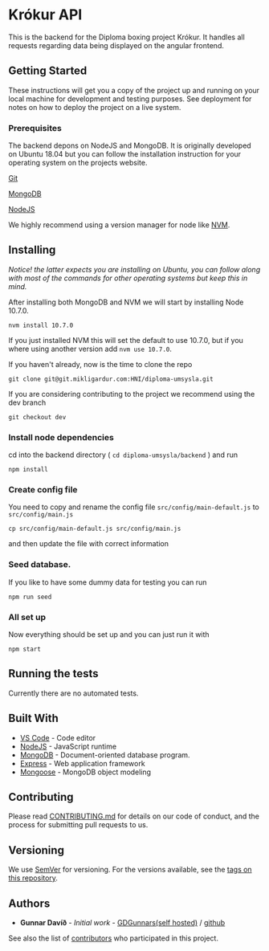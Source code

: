 # Krókur API

This is the backend for the Diploma boxing project Krókur. It handles all requests regarding data being displayed on the angular frontend.

## Getting Started

These instructions will get you a copy of the project up and running on your local machine for development and testing purposes. See deployment for notes on how to deploy the project on a live system.

### Prerequisites

The backend depons on NodeJS and MongoDB. It is originally developed on Ubuntu 18.04 but you can follow the installation instruction for your operating system on the projects website.

[Git](https://git-scm.com/book/en/v2/Getting-Started-Installing-Git)

[MongoDB](https://docs.mongodb.com/manual/installation/)

[NodeJS](https://nodejs.org/en/download/)

We highly recommend using a version manager for node like [NVM](https://github.com/creationix/nvm).

## Installing
*Notice! the latter expects you are installing on Ubuntu, you can follow along with most of the commands for other operating systems but keep this in mind.*

After installing both MongoDB and NVM we will start by installing Node 10.7.0.
```
nvm install 10.7.0
``` 

If you just installed NVM this will set the default to use 10.7.0, but if you where using another version add `nvm use 10.7.0`.


If you haven't already, now is the time to clone the repo
```
git clone git@git.mikligardur.com:HNI/diploma-umsysla.git
```

If you are considering contributing to the project we recommend using the dev branch
```
git checkout dev
```

### Install node dependencies
cd into the backend directory ( `cd diploma-umsysla/backend` ) and run 

```
npm install
```

### Create config file
You need to copy and rename the config file `src/config/main-default.js` to `src/config/main.js` 

```
cp src/config/main-default.js src/config/main.js
```
and then update the file with correct information

### Seed database.
If you like to have some dummy data for testing you can run
```
npm run seed
```

### All set up
Now everything should be set up and you can just run it with
```
npm start
```

## Running the tests

Currently there are no automated tests.

## Built With

* [VS Code](https://code.visualstudio.com/Download) - Code editor
* [NodeJS](https://nodejs.org) - JavaScript runtime
* [MongoDB](https://www.mongodb.com/) - Document-oriented database program.
* [Express](https://expressjs.com/) - Web application framework
* [Mongoose](http://mongoosejs.com/) - MongoDB object modeling

## Contributing

Please read [CONTRIBUTING.md]() for details on our code of conduct, and the process for submitting pull requests to us.

## Versioning

We use [SemVer](http://semver.org/) for versioning. For the versions available, see the [tags on this repository](https://git.mikligardur.com/HNI/diploma-umsysla/tags). 

## Authors

* **Gunnar Davíð** - *Initial work* - [GDGunnars(self hosted)](http://git.mikligardur.com/gdgunnars) / [github](https://github.com/gdgunnars)

See also the list of [contributors](https://git.mikligardur.com/HNI/diploma-umsysla/graphs/dev) who participated in this project.

